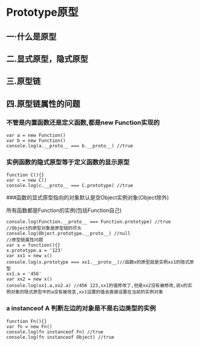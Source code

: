 # Prototype原型
## 一·什么是原型
## 二.显式原型，隐式原型
## 三.原型链
## 四.原型链属性的问题

### 不管是内置函数还是定义函数,都是new Function实现的
```
var a = new Function()
var b = new Function()
console.log(a.__proto__ === b.__proto__) //true
```

### 实例函数的隐式原型等于定义函数的显示原型
```
function C(){}
var c = new C()
console.log(c.__proto__ === C.prototype) //true
```

###函数的显式原型指向的对象默认是空Object实例对象(Object除外)

所有函数都是Function的实例(包括Function自己)
```
console.log(Function.__proto__ === Function.prototype) //true
//Object的原型对象是原型链的尽头
console.log(Object.prototype.__proto__) //null
//原型链属性问题
var x = function(){}
x.prototype.a = '123'
var xx1 = new x()
console.log(x.prototype === xx1.__proto__)//函数x的原型就是实例xx1的隐式原型
xx1.a = '456'
var xx2 = new x()
console.log(xx1.a,xx2.a) //456 123,xx1的值修改了,但是xx2没有被修改,说x的实例对象的隐式原型中的a没有被改变,xx1设置的值会直接设置在当前的实例对象
```

### a instanceof A  判断左边的对象是不是右边类型的实例
```
function Fn(){}
var fn = new Fn()
console.log(fn instanceof Fn) //true
console.log(fn instanceof Object) //true
```
